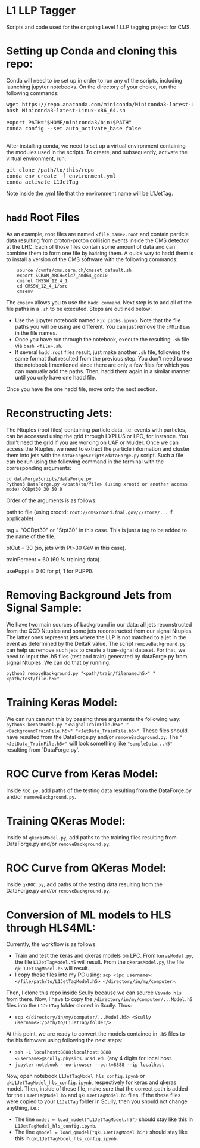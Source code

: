 # L1 LLP Tagger
Scripts and code used for the ongoing Level 1 LLP tagging project for CMS.


# Setting up Conda and cloning this repo: 
Conda will need to be set up in order to run any of the scripts, including launching jupyter notebooks. On the directory of your choice, run the following commands:
<pre>
wget https://repo.anaconda.com/miniconda/Miniconda3-latest-Linux-x86_64.sh
bash Miniconda3-latest-Linux-x86_64.sh

export PATH="$HOME/miniconda3/bin:$PATH"
conda config --set auto_activate_base false

</pre>

After installing conda, we need to set up a virtual environment containing the modules used in the scripts. To create, and subsequently, activate the virtual environment, run:

<pre>
git clone /path/to/this/repo
conda env create -f environment.yml
conda activate L1JetTag
</pre>

Note inside the .yml file that the environment name will be L1JetTag.

# `hadd` Root Files

As an example, root files are named `<file_name>.root` and contain particle data resulting from proton-proton collision events inside the CMS detector at the LHC. Each of those files contain some amount of data and can combine them to form one file by `hadd`ing them. A quick way to hadd them is to install a version of the CMS software with the following commands:

```
    source /cvmfs/cms.cern.ch/cmsset_default.sh
    export SCRAM_ARCH=slc7_amd64_gcc10
    cmsrel CMSSW_12_4_1
    cd CMSSW_12_4_1/src
    cmsenv
```
The `cmsenv` allows you to use the `hadd command`. Next step is to add all of the file paths in a `.sh` to be executed. Steps are outlined below:
* Use the jupyter notebook named `Fix_paths.ipynb`. Note that the file paths you will be using are different. You can just remove the `cPMinBias` in the file names.
* Once you have run through the notebook, execute the resulting `.sh` file via `bash <file>.sh`.
* If several `hadd.root` files result, just make another `.sh` file, following the same format that resulted from the previous step. You don't need to use the notebook I mentioned since there are only a few files for which you can manually add the paths. Then, hadd them again in a similar manner until you only have one hadd file.

Once you have the one hadd file, move onto the next section.

# Reconstructing Jets:
The Ntuples (root files) containing particle data, i.e. events with particles, can be accessed using the grid through LXPLUS or LPC, for instance. You don't need the grid if you are working on UAF or Mulder. Once we can access the Ntuples, we need to extract the particle information and cluster them into jets with the `dataForgeScripts/dataForge.py` script. Such a file can be run using the following command in the terminal with the corresponding arguments: 

```
cd dataForgeScripts/dataForge.py
Python3 DataForge.py </path/to/file> (using xrootd or another access mode) QCDpt30 30 50 0
```

Order of the arguments is as follows:

path to file (using xrootd: `root://cmsxrootd.fnal.gov///store/...` if applicable)

tag = "QCDpt30" or "Stpt30" in this case. This is just a tag to be added to the name of the file.

ptCut = 30 (so, jets with Pt>30 GeV in this case).

trainPercent = 60 (60 % training data).

usePuppi = 0 (0 for pf, 1 for PUPPI).

# Removing Background Jets from Signal Sample: 
We have two main sources of background in our data: all jets reconstructed from the QCD Ntuples and some jets reconstructed from our signal Ntuples. The latter ones represent jets where the LLP is not matched to a jet in the event as determined by the DeltaR value. The script `removeBackground.py` can help us remove such jets to create a true-signal dataset. For that, we need to input the .h5 files (test and train) generated by dataForge.py from signal Ntuples. We can do that by running:

`python3 removeBackground.py "<path/train/filename.h5>" "<path/test/file.h5>"`

# Training Keras Model:

We can run can run this by passing three arguments the following way:
`python3 kerasModel.py "<SignalTrainFile.h5>" "<BackgroundTrainFile.h5>" "<JetData_TrainFile.h5>"`. These files should have resulted from the DataForge.py and/or `removeBackground.py`.
The `"<JetData_TrainFile.h5>"` will look something like `"sampleData...h5"` resulting from `DataForge.py'.

# ROC Curve from Keras Model:
Inside `ROC.py`, add paths of the testing data resulting from the DataForge.py and/or `removeBackground.py`.

# Training QKeras Model:
Inside of `qkerasModel.py`, add paths to the training files resulting from DataForge.py and/or `removeBackground.py`.

# ROC Curve from QKeras Model:
Inside `qkROC.py`, add paths of the testing data resulting from the DataForge.py and/or `removeBackground.py`.

# Conversion of ML models to HLS through HLS4ML:
Currently, the workflow is as follows:

 - Train and test the keras and qkeras models on LPC. From `kerasModel.py`, the file `L1JetTagModel.h5` will result. From the `qkerasModel.py`, the file `qkL1JetTagModel.h5` will result.
 - I copy these files into my PC using: `scp <lpc username>:</file/path/to/L1JetTagModel.h5> </directory/in/my/computer>`.
 
Then, I clone this repo inside Scully because we can source `Vivado hls` from there. Now, I have to copy the `/directory/in/my/computer/...Model.h5` files into the `L1JetTag` folder cloned in Scully.  Thus:
 - `scp </directory/in/my/computer/...Model.h5> <Scully username>:/path/to/L1JetTag/folder/>`

At this point, we are ready to convert the models contained in `.h5` files to the hls firmware using following the next steps:
 - `ssh -L localhost:8888:localhost:8888 <username>@scully.physics.ucsd.edu` (any 4 digits for local host.
 - `jupyter notebook --no-browser --port=8888 --ip localhost`

Now, open notebook `L1JetTagModel_hls_config.ipynb` or `qkL1JetTagModel_hls_config.ipynb`, respectively for keras and qkeras model. Then, inside of these file, make sure that the correct path is added for the `L1JetTagModel.h5` and `qkL1JetTagModel.h5` files. If the these files were copied to your `L1JetTag` folder in Scully, then you should not change anything, i.e.:
 - The line `model = load_model("L1JetTagModel.h5")` should stay like this in `L1JetTagModel_hls_config.ipynb`.
 - The line `qmodel = load_qmodel("qkL1JetTagModel.h5")` should stay like this in `qkL1JetTagModel_hls_config.ipynb`.


